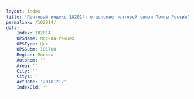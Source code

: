 ```yaml
---
layout: index
title: 'Почтовый индекс 102014: отделение почтовой связи Почты России'
permalink: /102014/
data:
    Index: 102014
    OPSName: Москва-Ремцех
    OPSType: Цех
    OPSSubm: 101700
    Region: Москва
    Autonom: ''
    Area: ''
    City: ''
    City1: ''
    ActDate: '20181217'
    IndexOld: ''
---
```

